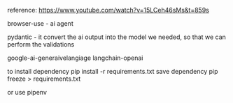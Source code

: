 reference: https://www.youtube.com/watch?v=15LCeh46sMs&t=859s

browser-use - ai agent 

pydantic - it convert the ai output into the model we needed, so that we can perform the validations

google-ai-generaivelangiage
langchain-openai

to install dependency
pip install -r requirements.txt
save dependency
pip freeze > requirements.txt

or use pipenv
